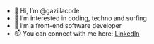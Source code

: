 - 👋 Hi, I’m @gazillacode
- 👀 I’m interested in coding, techno and surfing
- 🌱 I’m a front-end software developer
- 📫 You can connect with me here: <a href="https://www.linkedin.com/in/garypage/" target="_blank">LinkedIn</a>

<!---
gazillacode/gazillacode is a ✨ special ✨ repository because its `README.md` (this file) appears on your GitHub profile.
You can click the Preview link to take a look at your changes.
--->
